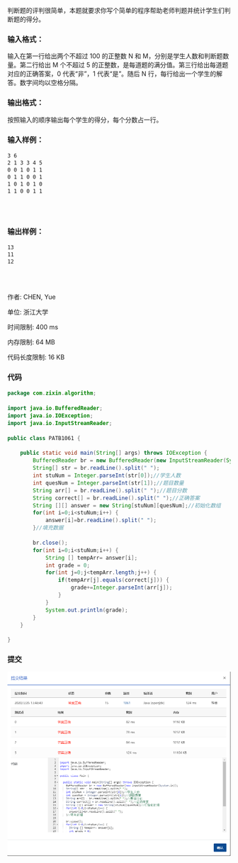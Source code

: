 判断题的评判很简单，本题就要求你写个简单的程序帮助老师判题并统计学生们判断题的得分。

### 输入格式：

输入在第一行给出两个不超过 100 的正整数 N 和 M，分别是学生人数和判断题数量。第二行给出 M 个不超过 5 的正整数，是每道题的满分值。第三行给出每道题对应的正确答案，0 代表“非”，1 代表“是”。随后 N 行，每行给出一个学生的解答。数字间均以空格分隔。

### 输出格式：

按照输入的顺序输出每个学生的得分，每个分数占一行。

### 输入样例：

```in
3 6
2 1 3 3 4 5
0 0 1 0 1 1
0 1 1 0 0 1
1 0 1 0 1 0
1 1 0 0 1 1

      
    
```

### 输出样例：

```out
13
11
12

      
    
```

作者: CHEN, Yue

单位: 浙江大学

时间限制: 400 ms

内存限制: 64 MB

代码长度限制: 16 KB



### 代码

```java
package com.zixin.algorithm;

import java.io.BufferedReader;
import java.io.IOException;
import java.io.InputStreamReader;

public class PATB1061 {

	public static void main(String[] args) throws IOException {
		BufferedReader br = new BufferedReader(new InputStreamReader(System.in));
		String[] str = br.readLine().split(" ");
		int stuNum = Integer.parseInt(str[0]);//学生人数
		int quesNum = Integer.parseInt(str[1]);//题目数量
		String arr[] = br.readLine().split(" ");//题目分数
		String correct[] = br.readLine().split(" ");//正确答案
		String [][] answer = new String[stuNum][quesNum];//初始化数组
		for(int i=0;i<stuNum;i++) {
			answer[i]=br.readLine().split(" ");
		}//填充数据

		br.close();
		for(int i=0;i<stuNum;i++) {
			String [] tempArr= answer[i];
			int grade = 0;
			for(int j=0;j<tempArr.length;j++) {
				if(tempArr[j].equals(correct[j])) {
					grade+=Integer.parseInt(arr[j]);
				}
			}
			System.out.println(grade);
		}
	}

}

```

### 提交

![PATB1061提交](image\PATB1061提交.png)